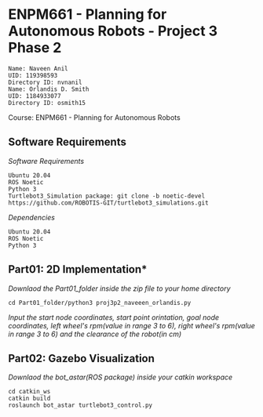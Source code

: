 # ENPM661 - Planning for Autonomous Robots - Project 3 Phase 2
```
Name: Naveen Anil
UID: 119398593
Directory ID: nvnanil
Name: Orlandis D. Smith
UID: 1184933077
Directory ID: osmith15
```
Course:  ENPM661 - Planning for Autonomous Robots

## Software Requirements
*Software Requirements*
```
Ubuntu 20.04
ROS Noetic
Python 3
Turtlebot3_Simulation package: git clone -b noetic-devel https://github.com/ROBOTIS-GIT/turtlebot3_simulations.git

```
*Dependencies*
```
Ubuntu 20.04
ROS Noetic
Python 3
```

## Part01: 2D Implementation*
*Downlaod the Part01_folder inside the zip file to your home directory*

```
cd Part01_folder/python3 proj3p2_naveeen_orlandis.py
```
*Input the start node coordinates, start point orintation, goal node coordinates, left wheel's rpm(value in range 3 to 6), right wheel's rpm(value in range 3 to 6) and the clearance of the robot(in cm)*

## Part02: Gazebo Visualization
*Downlaod the bot_astar(ROS package) inside your catkin workspace*

```
cd catkin_ws
catkin build
roslaunch bot_astar turtlebot3_control.py
```
